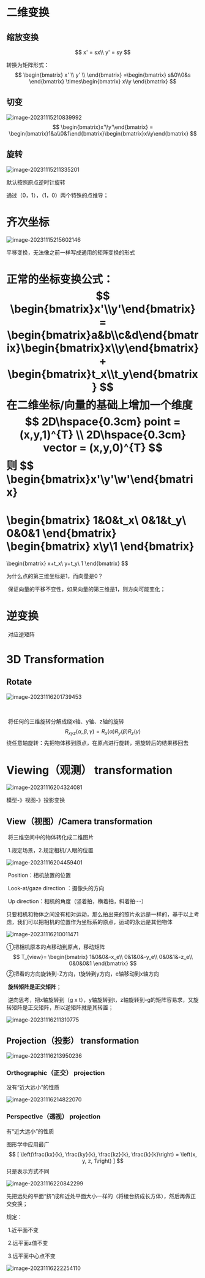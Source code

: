 # 二维变换

## 缩放变换

$$
x' = sx\\
y' = sy
$$

转换为矩阵形式：
$$
\begin{bmatrix}
        x' \\
        y' \\
 \end{bmatrix}
 =\begin{bmatrix} s&0\\0&s \end{bmatrix} \times\begin{bmatrix} x\\y \end{bmatrix}
$$

## 切变

![image-20231115210839992](C:\Users\sunha\AppData\Roaming\Typora\typora-user-images\image-20231115210839992.png)
$$
\begin{bmatrix}x'\\y'\end{bmatrix} = \begin{bmatrix}1&a\\0&1\end{bmatrix}\begin{bmatrix}x\\y\end{bmatrix}
$$

## 旋转

![image-20231115211335201](C:\Users\sunha\AppData\Roaming\Typora\typora-user-images\image-20231115211335201.png)

默认按照原点逆时针旋转

通过（0，1），（1，0）两个特殊的点推导；

# 齐次坐标

![image-20231115215602146](C:\Users\sunha\AppData\Roaming\Typora\typora-user-images\image-20231115215602146.png)

平移变换，无法像之前一样写成通用的矩阵变换的形式

正常的坐标变换公式：
$$
\begin{bmatrix}x'\\y'\end{bmatrix} = \begin{bmatrix}a&b\\c&d\end{bmatrix}\begin{bmatrix}x\\y\end{bmatrix}+
\begin{bmatrix}t_x\\t_y\end{bmatrix}
$$
在二维坐标/向量的基础上增加一个维度
$$
2D\hspace{0.3cm} point = (x,y,1)^{T}
\\
2D\hspace{0.3cm} vector = (x,y,0)^{T}
$$
则
$$
\begin{bmatrix}x'\\y'\\w'\end{bmatrix}
=
\begin{bmatrix}
1&0&t_x\\
0&1&t_y\\
0&0&1
\end{bmatrix}
\begin{bmatrix}
x\\y\\1
\end{bmatrix}
=
\begin{bmatrix}
x+t_x\\
y+t_y\\
1
\end{bmatrix}
$$


为什么点的第三维坐标是1，而向量是0？

​	保证向量的平移不变性，如果向量的第三维是1，则方向可能变化；

# 逆变换

​	对应逆矩阵



# 3D Transformation

## Rotate

![image-20231116201739453](C:\Users\sunha\AppData\Roaming\Typora\typora-user-images\image-20231116201739453.png) 

​	

​	将任何的三维旋转分解成绕x轴、y轴、z轴的旋转
$$
R_{xyz}(\alpha,\beta,\gamma)=R_x(\alpha)R_y(\beta)R_z(\gamma)
$$
​	绕任意轴旋转：先把物体移到原点，在原点进行旋转，把旋转后的结果移回去

# Viewing（观测） transformation

![image-20231116204324081](C:\Users\sunha\AppData\Roaming\Typora\typora-user-images\image-20231116204324081.png)

模型-》视图-》投影变换

## View（视图）/Camera transformation

​	将三维空间中的物体转化成二维图片

​	1.规定场景，2.规定相机/人眼的位置

![image-20231116204459401](C:\Users\sunha\AppData\Roaming\Typora\typora-user-images\image-20231116204459401.png)

​	Position：相机放置的位置

​	Look-at/gaze direction ：摄像头的方向

​	Up direction：相机的角度（竖着拍，横着拍，斜着拍····）

​	只要相机和物体之间没有相对运动，那么拍出来的照片永远是一样的，基于以上考虑，我们可以把相机的位置作为坐标系的原点，运动的永远是其他物体

![image-20231116210011471](C:\Users\sunha\AppData\Roaming\Typora\typora-user-images\image-20231116210011471.png)

①把相机原本的点移动到原点，移动矩阵
$$
T_{view}=
\begin{bmatrix}
1&0&0&-x_e\\
0&1&0&-y_e\\
0&0&1&-z_e\\
0&0&0&1
\end{bmatrix}
$$
②把看的方向旋转到-Z方向，t旋转到y方向，e轴移动到x轴方向

​	**旋转矩阵是正交矩阵**；

​	逆向思考，把x轴旋转到（g x t），y轴旋转到t，z轴旋转到-g的矩阵容易求，又旋转矩阵是正交矩阵，所以逆矩阵就是其转置；

![image-20231116211310775](C:\Users\sunha\AppData\Roaming\Typora\typora-user-images\image-20231116211310775.png)

## Projection（投影） transformation

![image-20231116213950236](C:\Users\sunha\AppData\Roaming\Typora\typora-user-images\image-20231116213950236.png)

### Orthographic（正交） projection

没有“近大远小”的性质

![image-20231116214822070](C:\Users\sunha\AppData\Roaming\Typora\typora-user-images\image-20231116214822070.png)

### Perspective（透视） projection

有“近大远小”的性质

图形学中应用最广
$$
[
\left(\frac{kx}{k}, \frac{ky}{k}, \frac{kz}{k}, \frac{k}{k}\right) = \left(x, y, z, 1\right)
]
$$
只是表示方式不同

![image-20231116220842299](C:\Users\sunha\AppData\Roaming\Typora\typora-user-images\image-20231116220842299.png)

​	先把远处的平面“挤”成和近处平面大小一样的（将棱台挤成长方体），然后再做正交变换；

规定：

​	1.近平面不变

​	2.远平面z值不变

​	3.远平面中心点不变

![image-20231116222254110](C:\Users\sunha\AppData\Roaming\Typora\typora-user-images\image-20231116222254110.png)
